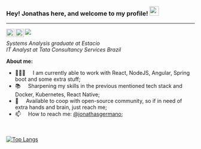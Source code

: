 ### Hey! Jonathas here, and welcome to my profile! <img src="https://media.giphy.com/media/hvRJCLFzcasrR4ia7z/giphy.gif" width="25px">
<hr>

<!-- <img src="https://media.giphy.com/media/MeJgB3yMMwIaHmKD4z/giphy.gif" width="300px"> -->

<a href="https://www.linkedin.com/in/jonathas-germano-65bb08a9/">
  <img align="left" alt="Jonathas' LinkedIN" width="22px" src="https://cdn.jsdelivr.net/npm/simple-icons@v3/icons/linkedin.svg" />
</a>

<a href="https://www.instagram.com/jonathasgermano/">
  <img align="left" alt="Jonathas' Instagram" width="22px" src="https://cdn.jsdelivr.net/npm/simple-icons@v3/icons/instagram.svg" />
</a>

![](https://visitor-badge.glitch.me/badge?page_id=jonathas3c.jonathas3c)

<p><em>Systems Analysis graduate at Estacio</br>
IT Analyst at Tata Consultancy Services Brazil</em></p>

**About me:**

- 👨🏽‍💻 &nbsp;&nbsp;&nbsp; I am currently able to work with React, NodeJS, Angular, Spring boot and some extra stuff;
- 📚 &nbsp;&nbsp;&nbsp; Sharpening my skills in  the previous mentioned tech stack and Docker, Kubernetes, React Native; 
- 💬 &nbsp;&nbsp;&nbsp; Available to coop with open-source community, so if in need of extra hands and brain, just reach me;  
- 📫 &nbsp;&nbsp;&nbsp; How to reach me: [@jonathasgermano](https://www.linkedin.com/in/jonathas-germano-65bb08a9/);

<br/><!--[![Anurag's github stats](https://github-readme-stats.vercel.app/api?username=jonathas3c&count_private=true&count_private=true&theme=graywhite)](https://github.com/anuraghazra/github-readme-stats)-->

[![Top Langs](https://github-readme-stats.vercel.app/api/top-langs/?username=jonathas3c&layout=compact&theme=graywhite)](https://github.com/anuraghazra/github-readme-stats)
